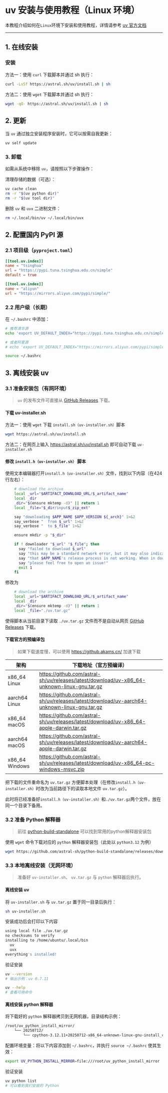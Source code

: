 # uv 安装与使用教程（Linux 环境）

本教程介绍如何在`Linux`环境下安装和使用教程，详情请参考 [uv 官方文档](https://uv.doczh.com/) 

---

## 1. 在线安装

### 安装

方法一：使用 `curl` 下载脚本并通过 sh 执行：

```bash
curl -LsSf https://astral.sh/uv/install.sh | sh
```

方法二：使用 `wget` 下载脚本并通过 sh 执行：

```bash
wget -qO- https://astral.sh/uv/install.sh | sh
```

## 2. 更新

当 `uv` 通过独立安装程序安装时，它可以按需自我更新：

```bash
uv self update
```

### 3. 卸载

如需从系统中移除 `uv`，请按照以下步骤操作：

清理存储的数据（可选）：

```bash
uv cache clean
rm -r "$(uv python dir)"
rm -r "$(uv tool dir)"
```

删除 `uv` 和 `uvx` 二进制文件：

```bash
rm ~/.local/bin/uv ~/.local/bin/uvx
```

## 2. 配置国内 PyPI 源

### 2.1 项目级（`pyproject.toml`）

```toml
[[tool.uv.index]]
name = "tsinghua"
url = "https://pypi.tuna.tsinghua.edu.cn/simple"
default = true

[[tool.uv.index]]
name = "aliyun"
url = "https://mirrors.aliyun.com/pypi/simple/"
```

### 2.2 用户级（长期）

在 `~/.bashrc` 中添加：

```bash
# 推荐清华源
echo 'export UV_DEFAULT_INDEX="https://pypi.tuna.tsinghua.edu.cn/simple"' >> ~/.bashrc

# 或者阿里源
# echo 'export UV_DEFAULT_INDEX="https://mirrors.aliyun.com/pypi/simple/"' >> ~/.bashrc

source ~/.bashrc
```

## 3. 离线安装 uv

### 3.1 准备安装包（有网环境）

> `uv` 的发布文件可直接从 [GitHub Releases](https://github.com/astral-sh/uv/releases) 下载。

#### 下载 uv-installer.sh

方法一：使用 `wget` 下载 `install.sh（uv-installer.sh）`脚本

```bash
wget https://astral.sh/uv/install.sh
```

方法二：在网页上输入 <https://astral.sh/uv/install.sh> 即可自动下载 `uv-installer.sh`

#### 修改 `install.h（uv-installer.sh）` 脚本

使用文本编辑器打开`install.h（uv-installer.sh）`文件，找到以下内容（在424行左右）：

```bash
    # download the archive
    local _url="$ARTIFACT_DOWNLOAD_URL/$_artifact_name"
    local _dir
    _dir="$(ensure mktemp -d)" || return 1
    local _file="$_dir/input$_zip_ext"

    say "downloading $APP_NAME $APP_VERSION ${_arch}" 1>&2
    say_verbose "  from $_url" 1>&2
    say_verbose "  to $_file" 1>&2

    ensure mkdir -p "$_dir"

    if ! downloader "$_url" "$_file"; then
      say "failed to download $_url"
      say "this may be a standard network error, but it may also indicate"
      say "that $APP_NAME's release process is not working. When in doubt"
      say "please feel free to open an issue!"
      exit 1
    fi
```

修改为

```bash
    # download the archive
    local _url="$ARTIFACT_DOWNLOAD_URL/$_artifact_name"
    local _dir
    _dir="$(ensure mktemp -d)" || return 1
    local _file="./uv.tar.gz" 
```

使得脚本从当前目录下读取 `./uv.tar.gz` 文件而不是自动从网页 [GitHub Releases](https://github.com/astral-sh/uv/releases) 下载。

#### 下载官方的预编译包

> 如果下载速度慢，可以使用 <https://github.akams.cn/> 加速下载

| 架构 | 下载地址（官方预编译） |
|------|------------------------|
| x86_64 Linux | <https://github.com/astral-sh/uv/releases/latest/download/uv-x86_64-unknown-linux-gnu.tar.gz> |
| aarch64 Linux | <https://github.com/astral-sh/uv/releases/latest/download/uv-aarch64-unknown-linux-gnu.tar.gz> |
| x86_64 macOS | <https://github.com/astral-sh/uv/releases/latest/download/uv-x86_64-apple-darwin.tar.gz> |
| aarch64 macOS | <https://github.com/astral-sh/uv/releases/latest/download/uv-aarch64-apple-darwin.tar.gz> |
| x86_64 Windows | <https://github.com/astral-sh/uv/releases/latest/download/uv-x86_64-pc-windows-msvc.zip> |

把下载的文件重命名为 `uv.tar.gz` 方便脚本处理（在修改`install.h（uv-installer.sh）`时改为当前路径下的读取本地文件 `uv.tar.gz`）。

此时将已经准备好`install.h（uv-installer.sh）`和`./uv.tar.gz`两个文件，放在同一个目录下备用。

### 3.2 准备 Python 解释器

> 前往 [python-build-standalone](https://github.com/astral-sh/python-build-standalone/releases) 可以找到常用的python解释器安装包

使用 `wget` 命令下载对应的 `python` 解释器安装包（此处以 `python3.12` 为例）

```bash
wget https://github.com/astral-sh/python-build-standalone/releases/download/20250712/cpython-3.12.11%2B20250712-x86_64-unknown-linux-gnu-install_only_stripped.tar.gz
```

### 3.3 本地离线安装（无网环境）

> 准备好 `uv-installer.sh`、 `uv.tar.gz` 与 `python` 解释器后执行。

#### 离线安装 uv

将 `uv-installer.sh` 与 `uv.tar.gz` 置于同一目录后执行：

```bash
sh uv-installer.sh
```

安装成功后会打印以下内容

```bash
using local file ./uv.tar.gz
no checksums to verify
installing to /home/ubuntu/.local/bin
  uv
  uvx
everything's installed!
```

验证安装

```bash
uv --version
# 输出示例：uv 0.7.11

uv --help
# 查看可用命令
```

#### 离线安装 python 解释器

将下载好的 `python` 解释器拷贝到无网机器，目录结构示例：

```bash
/root/uv_python_install_mirror/
    └── 20250712/
        └── cpython-3.12.11+20250712-x86_64-unknown-linux-gnu-install_only_stripped.tar.gz
```

配置环境变量：将以下内容添加到 `~/.bashrc`，并执行 `source ~/.bashrc` 使其生效：

```bash
export UV_PYTHON_INSTALL_MIRROR=file:///root/uv_python_install_mirror
```

验证安装

```bash
uv python list
# 可以看到我们安装的 Python
```
